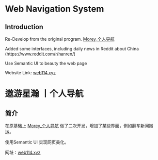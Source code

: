# Web Navigation System

## Introduction

Re-Develop from the original program. [Morey_个人导航](https://github.com/Mirko4512/daohang/)

Added some interfaces, including daily news in Reddit about China (https://www.reddit.com/r/hanren/)

Use Semantic UI to beauty the web page

Website Link: [web114.xyz](https://web114.xyz)


# 遨游星瀚 丨个人导航

 ## 简介

在原基础上 [Morey_个人导航](https://github.com/Mirko4512/daohang/) 做了二次开发，增加了某些界面，例如翻车新闻搬运。

使用Semantic UI 实现网页美化。

网址：[web114.xyz](https://web114.xyz)
